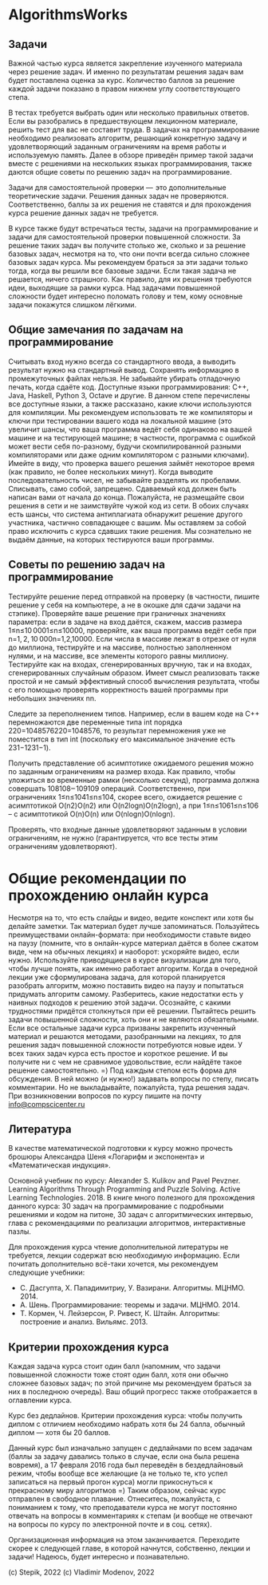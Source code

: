 # AlgorithmsWorks

## Задачи

Важной частью курса является закрепление изученного материала через решение задач. И именно по результатам решения задач вам будет поставлена оценка за курс.
Количество баллов за решение каждой задачи показано в правом нижнем углу соответствующего степа.

В тестах требуется выбрать один или несколько правильных ответов. Если вы разобрались в предшествующем лекционном материале, решить тест для вас не составит труда. В задачах на программирование необходимо реализовать алгоритм, решающий конкретную задачу и удовлетворяющий заданным ограничениям на время работы и используемую память. Далее в обзоре приведён пример такой задачи вместе с решениями на нескольких языках программирования, также даются общие советы по решению задач на программирование.

Задачи для самостоятельной проверки —  это дополнительные теоретические задачи. Решения данных задач не проверяются. Соответственно, баллы за их решения не ставятся и для прохождения курса решение данных задач не требуется.

В курсе также будут встречаться тесты, задачи на программирование и задачи для самостоятельной проверки повышенной сложности. За решение таких задач вы получите столько же, сколько и за решение базовых задач, несмотря на то, что они почти всегда сильно сложнее базовых задач курса. Мы рекомендуем браться за эти задачи только тогда, когда вы решили все базовые задачи. Если такая задача не решается, ничего страшного. Как правило, для их решения требуются идеи, выходящие за рамки курса. Над задачами повышенной сложности будет интересно поломать голову и тем, кому основные задачи покажутся слишком лёгкими.

## Общие замечания по задачам на программирование

Считывать вход нужно всегда со стандартного ввода, а выводить результат нужно на стандартный вывод.
Сохранять информацию в промежуточных файлах нельзя.
Не забывайте убирать отладочную печать, когда сдаёте код.
Доступные языки программирования: C++, Java, Haskell, Python 3, Octave и другие. В данном степе перечислены все доступные языки, а также рассказано, какие ключи используются для компиляции. Мы рекомендуем использовать те же компиляторы и ключи при тестировании вашего кода на локальной машине (это увеличит шансы, что ваша программа ведёт себя одинаково на вашей машине и на тестирующей машине; в частности, программа с ошибкой может вести себя по-разному, будучи скомпилированной разными компиляторами или даже одним компилятором с разными ключами).
Имейте в виду, что проверка вашего решения займёт некоторое время (как правило, не более нескольких минут).
Когда выводите последовательность чисел, не забывайте разделять их пробелами.
Списывать, само собой, запрещено. Сдаваемый код должен быть написан вами от начала до конца. Пожалуйста, не размещайте свои решения в сети и не заимствуйте чужой код из сети. В обоих случаях есть шансы, что система антиплагиата обнаружит решение другого участника, частично совпадающее с вашим. Мы оставляем за собой право исключить с курса сдавших такие решения.
Мы сознательно не выдаём данные, на которых тестируются ваши программы.

## Советы по решению задач на программирование

Тестируйте решение перед отправкой на проверку (в частности, пишите решение у себя на компьютере, а не в окошке для сдачи задачи на стэпике). Проверяйте ваше решение при граничных значениях параметра: если в задаче на вход даётся, скажем, массив размера 1≤n≤10 0001≤n≤10000, проверяйте, как ваша программа ведёт себя при n=1, 2, 10 000n=1,2,10000. Если числа в массиве лежат в отрезке от нуля до миллиона, тестируйте и на массиве, полностью заполненном нулями, и на массиве, все элементы которого равны миллиону. Тестируйте как на входах, сгенерированных вручную, так и на входах, сгенерированных случайным образом. Имеет смысл реализовать также простой и не самый эффективный способ вычисления результата, чтобы с его помощью проверять корректность вашей программы при небольших значениях nn.

Следите за переполнением типов. Например, если в вашем коде на C++ перемножаются две переменные типа int порядка 220=1048576220=1048576, то результат перемножения уже не поместится в тип int (поскольку его максимальное значение есть 231−1231−1).

Получить представление об асимптотике ожидаемого решения можно по заданным ограничениям на размер входа. Как правило, чтобы уложиться во временные рамки (несколько секунд), программа должна совершать 108108‒ 109109 операций. Соответственно, при ограничениях 1≤n≤1041≤n≤104, скорее всего, ожидается решение с асимптотикой O(n2)O(n2) или O(n2log⁡n)O(n2logn), а при 1≤n≤1061≤n≤106 – с асимптотикой O(n)O(n) или O(nlog⁡n)O(nlogn).

Проверять, что входные данные удовлетворяют заданным в условии ограничениям, не нужно (гарантируется, что все тесты этим ограничениям удовлетворяют).

# Общие рекомендации по прохождению онлайн курса

Несмотря на то, что есть слайды и видео, ведите конспект или хотя бы делайте заметки. Так материал будет лучше запоминаться.
Пользуйтесь преимуществами онлайн-формата: при необходимости ставьте видео на паузу (помните, что в онлайн-курсе материал даётся в более сжатом виде, чем на обычных лекциях) и наоборот: ускоряйте видео, если нужно.
Используйте приводящиеся в курсе визуализации для того, чтобы лучше понять, как именно работает алгоритм.
Когда в очередной лекции уже сформулирована задача, для которой планируется разобрать алгоритм, можно поставить видео на паузу и попытаться придумать алгоритм самому. Разберитесь, какие недостатки есть у наивных подходов к решению этой задачи. Осознайте, с какими трудностями придётся столкнуться при её решении.
Пытайтесь решить задачи повышенной сложности, хоть они и не являются обязательными. Если все остальные задачи курса призваны закрепить изученный материал и решаются методами, разобранными на лекциях, то для решения задач повышенной сложности потребуются новые идеи. У всех таких задач курса есть простое и короткое решение. И вы получите ни с чем не сравнимое удовольствие, если найдёте такое решение самостоятельно. =)
Под каждым степом есть форма для обсуждения. В ней можно (и нужно!) задавать вопросы по степу, писать комментарии. Но не выкладывайте, пожалуйста, туда решения задач.
При возникновении вопросов по курсу пишите на почту info@compscicenter.ru

## Литература

В качестве математической подготовки к курсу можно прочесть брошюры Александра Шеня «Логарифм и экспонента» и «Математическая индукция».

Основной учебник по курсу: Alexander S. Kulikov and Pavel Pevzner. Learning Algorithms Through Programming and Puzzle Solving. Active Learning Technologies. 2018. В книге много полезного для прохождения данного курса: 30 задач на программирование с подробными решениями и кодом на питоне, 30 задач с алгоритмических интервью, глава с рекомендациями по реализации алгоритмов, интерактивные пазлы.

Для прохождения курса чтение дополнительной литературы не требуется, лекции содержат всю необходимую информацию. Если почитать дополнительно всё-таки хочется, мы рекомендуем следующие учебники:

* С. Дасгупта, Х. Пападимитриу, У. Вазирани. Алгоритмы. МЦНМО. 2014.
* А. Шень. Программирование: теоремы и задачи. МЦНМО. 2014.
* Т. Кормен, Ч. Лейзерсон, Р. Ривест, К. Штайн. Алгоритмы: построение и анализ. Вильямс. 2013.

## Критерии прохождения курса

Каждая задача курса стоит один балл (напомним, что задачи повышенной сложности тоже стоят один балл, хотя они обычно сложнее базовых задач; по этой причине мы рекомендуем браться за них в последнюю очередь).  Ваш общий прогресс также отображается в оглавлении курса.

Курс без дедлайнов. Критерии прохождения курса:  чтобы получить диплом с отличием необходимо набрать хотя бы 24 балла, обычный диплом — хотя бы 20 баллов.

Данный курс был изначально запущен с дедлайнами по всем задачам (баллы за задачу давались только в случае, если она была решена вовремя), а 17 февраля 2016 года был переведён в бездедлайновый режим, чтобы вообще все желающие (а не только те, кто успел записаться на первый прогон курса) могли прикоснуться к прекрасному миру алгоритмов =) Таким образом, сейчас курс отправлен в свободное плавание. Отнеситесь, пожалуйста, с пониманием к тому, что преподаватели курса не могут постоянно отвечать на вопросы в комментариях к степам (и вообще не отвечают на вопросы по курсу по электронной почте и в соц. сетях).

Организационная информация на этом заканчивается. Переходите скорее к следующей главе, в которой начнутся, собственно, лекции и задачи! Надеюсь, будет интересно и познавательно.

(c) Stepik, 2022
(c) Vladimir Modenov, 2022